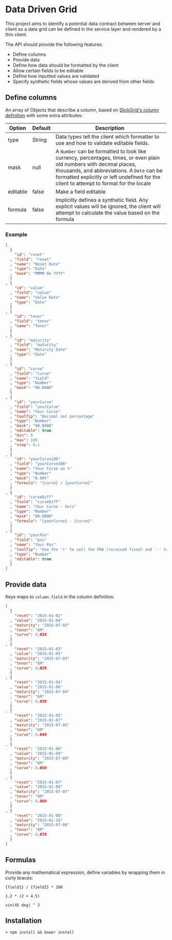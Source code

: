 # Data Driven Grid

This project aims to identify a potential data contract between server and client so a data grid can be defined in the service layer and rendered by a thin client.

The API should provide the following features:

* Define columns
* Provide data
* Define how data should be formatted by the client
* Allow certain fields to be editable
* Define how inputted values are validated
* Specify synthetic fields whose values are derived from other fields

## Define columns

An array of Objects that describe a column, based on [SlickGrid's column definition](https://github.com/mleibman/SlickGrid/wiki/Column-Options) with some extra attributes:

| Option | Default | Description |
|---|---|---|
| type  | String | Data types tell the client which formatter to use and how to validate editable fields. |
| mask  | null | A `Number` can be formatted to look like currency, percentages, times, or even plain old numbers with decimal places, thousands, and abbreviations. A `Date` can be formatted explicitly or left undefined for the client to attempt to format for the locale |
| editable  | false  | Make a field editable |
| formula | false  | Implicitly defines a synthetic field. Any explicit values will be ignored, the client will attempt to calculate the value based on the formula |

### Example

``` json
[
  {
    "id": "reset"
  , "field": "reset"
  , "name": "Reset Date"
  , "type": "Date"
  , "mask": "MMMM Do YYYY"
  }
, {
    "id": "value"
  , "field": "value"
  , "name": "Value Date"
  , "type": "Date"
  }
, {
    "id": "tenor"
  , "field": "tenor"
  , "name": "Tenor"
  }
, {
    "id": "maturity"
  , "field": "maturity"
  , "name": "Maturity Date"
  , "type": "Date"
  }
, {
    "id": "curve"
  , "field": "curve"
  , "name": "Yield"
  , "type": "Number"
  , "mask": "00.0000"
  }
, {
    "id": "yourCurve"
  , "field": "yourCurve"
  , "name": "Your Curve"
  , "toolTip": "Decimal not percentage"
  , "type": "Number"
  , "mask": "00.0000"
  , "editable": true
  , "min": 0
  , "max": 100
  , "step": 0.1
  }
, {
    "id": "yourCurve100"
  , "field": "yourCurve100"
  , "name": "Your Curve as %"
  , "type": "Number"
  , "mask": "0.00%"
  , "formula": "{curve} / {yourCurve}"
  }
, {
    "id": "curveDiff"
  , "field": "curveDiff"
  , "name": "Your Curve - Ours"
  , "type": "Number"
  , "mask": "00.0000"
  , "formula": "{yourCurve} - {curve}"
  }
, {
    "id": "yourPos"
  , "field": "pos"
  , "name": "Your Pos"
  , "toolTip": "Use the '+' to sell the FRA (received fixed) and '-' to buy the FRA (pay fixed)"
  , "type": "Number"
  , "editable": true
  }
]
```

## Provide data

Keys maps to `column.field` in the column definition.

``` json
[
  {
    "reset": "2015-01-02"
  , "value": "2015-01-04"
  , "maturity": "2015-07-02"
  , "tenor": "6M"
  , "curve": 0.019
  }
, {
    "reset": "2015-01-03"
  , "value": "2015-01-05"
  , "maturity": "2015-07-03"
  , "tenor": "6M"
  , "curve": 0.029
  }
, {
    "reset": "2015-01-04"
  , "value": "2015-01-06"
  , "maturity": "2015-07-04"
  , "tenor": "6M"
  , "curve": 0.039
  }
, {
    "reset": "2015-01-05"
  , "value": "2015-01-07"
  , "maturity": "2015-07-05"
  , "tenor": "6M"
  , "curve": 0.049
  }
, {
    "reset": "2015-01-06"
  , "value": "2015-01-08"
  , "maturity": "2015-07-06"
  , "tenor": "6M"
  , "curve": 0.059
  }
, {
    "reset": "2015-01-07"
  , "value": "2015-01-09"
  , "maturity": "2015-07-07"
  , "tenor": "6M"
  , "curve": 0.069
  }
, {
    "reset": "2015-01-08"
  , "value": "2015-01-10"
  , "maturity": "2015-07-08"
  , "tenor": "6M"
  , "curve": 0.079
  }
]
```

## Formulas

Provide any mathematical expression, define variables by wrapping them in curly braces:

``` {field1} / {field2} * 100 ```

``` 1.2 * (2 + 4.5) ```

``` sin(45 deg) ^ 2 ```

## Installation

``` shell
> npm install && bower install
```
